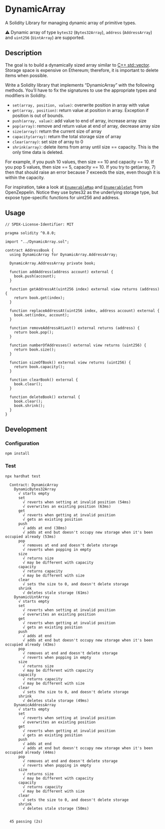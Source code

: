# DynamicArray

A Solidity Library for managing dynamic array of primitive types.

⚠️ Dynamic array of type `bytes32` (`Bytes32Array`), `address` (`AddressArray`) and `uint256` (`UintArray`) are supported.

## Description

The goal is to build a dynamically sized array similar to [C++ std::vector](https://en.cppreference.com/w/cpp/container/vector). Storage space is expensive on Ethereum; therefore, it is important to delete items when possible.

Write a Solidity library that implements “DynamicArray” with the following methods. You’ll have to fix the signatures to use the appropriate types and modifiers in Solidity. 
- `set(array, position, value)`: overwrite position in array with value
- `get(array, position)`: return value at position in array. Exception if position is out of bounds.
- `push(array, value)`: add value to end of array, increase array size
- `pop(array)`: remove and return value at end of array, decrease array size
- `size(array)`: return the current size of array
- `capacity(array)`: return the total storage size of array
- `clear(array)`: set size of array to 0
- `shrink(array)`: delete items from array until size == capacity. This is the only time data is deleted.

For example, if you push 10 values, then size == 10 and capacity == 10. If you pop 5 values, then size == 5, capacity == 10. If you try to get(array, 7) then that should raise an error because 7 exceeds the size, even though it is within the capacity.

For inspiration, take a look at [`EnumerableMap`](https://github.com/OpenZeppelin/openzeppelin-contracts/blob/master/contracts/utils/structs/EnumerableMap.sol) and [`EnumerableSet`](https://github.com/OpenZeppelin/openzeppelin-contracts/blob/master/contracts/utils/structs/EnumerableSet.sol) from OpenZeppelin. Notice they use bytes32 as the underlying storage type, but expose type-specific functions for uint256 and address. 


## Usage

```solidity
// SPDX-License-Identifier: MIT

pragma solidity ^0.8.0;

import "../DynamicArray.sol";

contract AddressBook {
  using DynamicArray for DynamicArray.AddressArray;

  DynamicArray.AddressArray private book;

  function addAddress(address account) external {
    book.push(account);
  }

  function getAddressAt(uint256 index) external view returns (address) {
    return book.get(index);
  }

  function replaceAddressAt(uint256 index, address account) external {
    book.set(index, account);
  }

  function removeAddressAtLast() external returns (address) {
    return book.pop();
  }

  function numberOfAddresses() external view returns (uint256) {
    return book.size();
  }

  function sizeOfBook() external view returns (uint256) {
    return book.capacity();
  }

  function clearBook() external {
    book.clear();
  }

  function deleteBook() external {
    book.clear();
    book.shrink();
  }
}
```

## Development

### Configuration

```
npm install
```

### Test

```
npx hardhat test
```

```
  Contract: DynamicArray
    DynamicBytes32Array
      √ starts empty
      set
        √ reverts when setting at invalid position (54ms)
        √ overwrites an existing position (63ms)
      get
        √ reverts when getting at invalid position
        √ gets an existing position
      push
        √ adds at end (38ms)
        √ adds at end but doesn't occupy new storage when it's been occupied already (53ms)
      pop
        √ removes at end and doesn't delete storage
        √ reverts when popping in empty
      size
        √ returns size
        √ may be different with capacity
      capacity
        √ returns capacity
        √ may be different with size
      clear
        √ sets the size to 0, and doesn't delete storage
      shrink
        √ deletes stale storage (61ms)
    DynamicUintArray
      √ starts empty
      set
        √ reverts when setting at invalid position
        √ overwrites an existing position
      get
        √ reverts when getting at invalid position
        √ gets an existing position
      push
        √ adds at end
        √ adds at end but doesn't occupy new storage when it's been occupied already (43ms)
      pop
        √ removes at end and doesn't delete storage
        √ reverts when popping in empty
      size
        √ returns size
        √ may be different with capacity
      capacity
        √ returns capacity
        √ may be different with size
      clear
        √ sets the size to 0, and doesn't delete storage
      shrink
        √ deletes stale storage (49ms)
    DynamicAddressArray
      √ starts empty
      set
        √ reverts when setting at invalid position
        √ overwrites an existing position
      get
        √ reverts when getting at invalid position
        √ gets an existing position
      push
        √ adds at end
        √ adds at end but doesn't occupy new storage when it's been occupied already (44ms)
      pop
        √ removes at end and doesn't delete storage
        √ reverts when popping in empty
      size
        √ returns size
        √ may be different with capacity
      capacity
        √ returns capacity
        √ may be different with size
      clear
        √ sets the size to 0, and doesn't delete storage
      shrink
        √ deletes stale storage (50ms)


  45 passing (2s)
```
